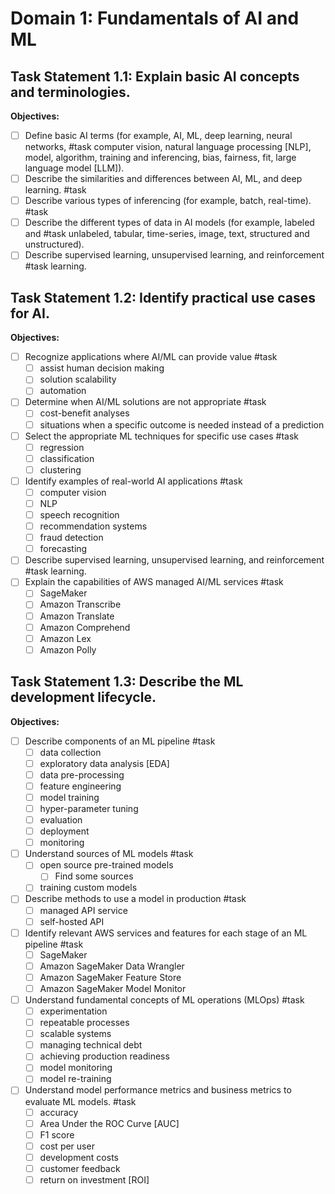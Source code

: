 # Domain 1: Fundamentals of AI and ML
## Task Statement 1.1: Explain basic AI concepts and terminologies.

**Objectives:**

- [ ] Define basic AI terms (for example, AI, ML, deep learning, neural networks, #task
computer vision, natural language processing [NLP], model, algorithm,
training and inferencing, bias, fairness, fit, large language model [LLM]).
- [ ] Describe the similarities and differences between AI, ML, and deep learning. #task
- [ ] Describe various types of inferencing (for example, batch, real-time). #task
- [ ] Describe the different types of data in AI models (for example, labeled and #task
unlabeled, tabular, time-series, image, text, structured and unstructured).
- [ ] Describe supervised learning, unsupervised learning, and reinforcement #task
learning.

## Task Statement 1.2: Identify practical use cases for AI.

**Objectives:**

- [ ] Recognize applications where AI/ML can provide value #task 
	- [ ] assist human decision making
	- [ ] solution scalability
	- [ ] automation
- [ ] Determine when AI/ML solutions are not appropriate #task 
	- [ ] cost-benefit analyses
	- [ ] situations when a specific outcome is needed instead of a prediction
- [ ] Select the appropriate ML techniques for specific use cases #task 
	- [ ] regression
	- [ ] classification
	- [ ] clustering
- [ ] Identify examples of real-world AI applications #task 
	- [ ] computer vision
	- [ ] NLP
	- [ ] speech recognition
	- [ ] recommendation systems
	- [ ] fraud detection
	- [ ] forecasting
- [ ] Describe supervised learning, unsupervised learning, and reinforcement #task
learning.
- [ ] Explain the capabilities of AWS managed AI/ML services #task
	- [ ] SageMaker
	- [ ] Amazon Transcribe
	- [ ] Amazon Translate
	- [ ] Amazon Comprehend
	- [ ] Amazon Lex
	- [ ] Amazon Polly

## Task Statement 1.3: Describe the ML development lifecycle.

**Objectives:**

- [ ] Describe components of an ML pipeline #task 
	- [ ] data collection
	- [ ] exploratory data analysis [EDA]
	- [ ] data pre-processing
	- [ ] feature engineering
	- [ ] model training
	- [ ] hyper-parameter tuning
	- [ ] evaluation
	- [ ] deployment
	- [ ] monitoring
- [ ] Understand sources of ML models #task
	- [ ] open source pre-trained models
		- [ ] Find some sources
	- [ ] training custom models
- [ ] Describe methods to use a model in production #task
	- [ ] managed API service
	- [ ] self-hosted API
- [ ] Identify relevant AWS services and features for each stage of an ML pipeline #task
	- [ ] SageMaker
	- [ ] Amazon SageMaker Data Wrangler
	- [ ] Amazon SageMaker Feature Store
	- [ ] Amazon SageMaker Model Monitor
- [ ] Understand fundamental concepts of ML operations (MLOps) #task
	- [ ] experimentation
	- [ ] repeatable processes
	- [ ] scalable systems
	- [ ] managing technical debt
	- [ ] achieving production readiness
	- [ ] model monitoring
	- [ ] model re-training
- [ ] Understand model performance metrics and business metrics to evaluate ML models.  #task
	- [ ] accuracy
	- [ ] Area Under the ROC Curve [AUC]
	- [ ] F1 score 
	- [ ] cost per user
	- [ ] development costs
	- [ ] customer feedback
	- [ ] return on investment [ROI]